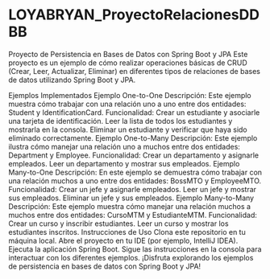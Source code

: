 # LOYABRYAN_ProyectoRelacionesDDBB

Proyecto de Persistencia en Bases de Datos con Spring Boot y JPA
Este proyecto es un ejemplo de cómo realizar operaciones básicas de CRUD (Crear, Leer, Actualizar, Eliminar) en diferentes tipos de relaciones de bases de datos utilizando Spring Boot y JPA.

Ejemplos Implementados
Ejemplo One-to-One
Descripción: Este ejemplo muestra cómo trabajar con una relación uno a uno entre dos entidades: Student y IdentificationCard.
Funcionalidad:
Crear un estudiante y asociarle una tarjeta de identificación.
Leer la lista de todos los estudiantes y mostrarla en la consola.
Eliminar un estudiante y verificar que haya sido eliminado correctamente.
Ejemplo One-to-Many
Descripción: Este ejemplo ilustra cómo manejar una relación uno a muchos entre dos entidades: Department y Employee.
Funcionalidad:
Crear un departamento y asignarle empleados.
Leer un departamento y mostrar sus empleados.
Ejemplo Many-to-One
Descripción: En este ejemplo se demuestra cómo trabajar con una relación muchos a uno entre dos entidades: BossMTO y EmployeeMTO.
Funcionalidad:
Crear un jefe y asignarle empleados.
Leer un jefe y mostrar sus empleados.
Eliminar un jefe y sus empleados.
Ejemplo Many-to-Many
Descripción: Este ejemplo muestra cómo manejar una relación muchos a muchos entre dos entidades: CursoMTM y EstudianteMTM.
Funcionalidad:
Crear un curso y inscribir estudiantes.
Leer un curso y mostrar los estudiantes inscritos.
Instrucciones de Uso
Clona este repositorio en tu máquina local.
Abre el proyecto en tu IDE (por ejemplo, IntelliJ IDEA).
Ejecuta la aplicación Spring Boot.
Sigue las instrucciones en la consola para interactuar con los diferentes ejemplos.
¡Disfruta explorando los ejemplos de persistencia en bases de datos con Spring Boot y JPA!
